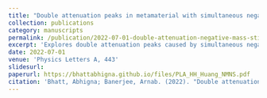 ```yaml
---
title: "Double attenuation peaks in metamaterial with simultaneous negative mass and stiffness"
collection: publications
category: manuscripts
permalink: /publication/2022-07-01-double-attenuation-negative-mass-stiffness
excerpt: 'Explores double attenuation peaks caused by simultaneous negative effective mass and stiffness in metamaterials.'
date: 2022-07-01
venue: 'Physics Letters A, 443'
slidesurl: 
paperurl: https://bhattabhigna.github.io/files/PLA_HH_Huang_NMNS.pdf
citation: 'Bhatt, Abhigna; Banerjee, Arnab. (2022). "Double attenuation peaks in metamaterial with simultaneous negative mass and stiffness." <i>Physics Letters A</i>, 443.'
---
```

